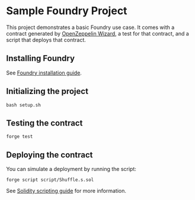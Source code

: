 # Sample Foundry Project

This project demonstrates a basic Foundry use case. It comes with a contract generated by [OpenZeppelin Wizard](https://wizard.openzeppelin.com/), a test for that contract, and a script that deploys that contract.

## Installing Foundry

See [Foundry installation guide](https://book.getfoundry.sh/getting-started/installation).

## Initializing the project

```
bash setup.sh
```

## Testing the contract

```
forge test
```

## Deploying the contract

You can simulate a deployment by running the script:

```
forge script script/Shuffle.s.sol
```

See [Solidity scripting guide](https://book.getfoundry.sh/tutorials/solidity-scripting) for more information.
